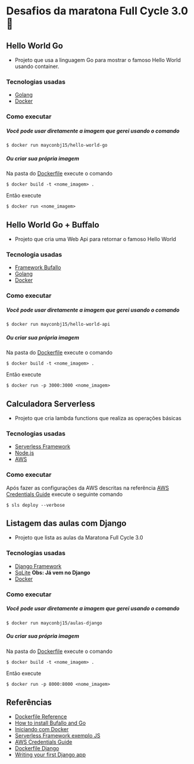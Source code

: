 # Desafios da maratona Full Cycle 3.0 :rocket:

## Hello World Go
- Projeto que usa a linguagem Go para mostrar o famoso Hello World usando container.

### Tecnologias usadas
- [Golang](https://golang.org/) 
- [Docker](https://www.docker.com/)

### Como executar
##### Você pode usar diretamente a imagem que gerei usando o comando 

    $ docker run mayconbj15/hello-world-go

##### Ou criar sua própria imagem
Na pasta do [Dockerfile](https://github.com/mayconbj15/maratona-fullcycle-3.0/blob/master/01-hello-world-go/Dockerfile) execute o comando
    
    $ docker build -t <nome_imagem> .

Então execute

    $ docker run <nome_imagem>

## Hello World Go + Buffalo
- Projeto que cria uma Web Api para retornar o famoso Hello World

### Tecnologia usadas
- [Framework Bufallo](https://gobuffalo.io/en/)
- [Golang](https://golang.org/) 
- [Docker](https://www.docker.com/)

### Como executar
##### Você pode usar diretamente a imagem que gerei usando o comando 
    
    $ docker run mayconbj15/hello-world-api

##### Ou criar sua própria imagem
Na pasta do [Dockerfile](https://github.com/mayconbj15/maratona-fullcycle-3.0/blob/master/02-hello-world-api/Dockerfile) execute o comando
    
    $ docker build -t <nome_imagem> .

Então execute

    $ docker run -p 3000:3000 <nome_imagem>

## Calculadora Serverless
- Projeto que cria lambda functions que realiza as operações básicas

### Tecnologias usadas
- [Serverless Framework](https://www.serverless.com/)
- [Node.js](https://nodejs.org/en/)
- [AWS](https://aws.amazon.com/pt/)

### Como executar
Após fazer as configurações da AWS descritas na referência [AWS Credentials Guide](https://www.serverless.com/framework/docs/providers/aws/guide/credentials) execute o seguinte comando

    $ sls deploy --verbose

## Listagem das aulas com Django
- Projeto que lista as aulas da Maratona Full Cycle 3.0

### Tecnologias usadas
- [Django Framework](https://www.djangoproject.com/)
- [SqLite](https://www.sqlite.org/index.html) **Obs: Já vem no Django**
- [Docker](https://www.docker.com/)

### Como executar
##### Você pode usar diretamente a imagem que gerei usando o comando 
    
    $ docker run mayconbj15/aulas-django

##### Ou criar sua própria imagem
Na pasta do [Dockerfile](https://github.com/mayconbj15/maratona-fullcycle-3.0/blob/master/04-django/lista_aulas/Dockerfile) execute o comando
    
    $ docker build -t <nome_imagem> .

Então execute

    $ docker run -p 8000:8000 <nome_imagem>

## Referências
- [Dockerfile Reference](https://docs.docker.com/engine/reference/builder/)
- [How to install Bufallo and Go](https://gobuffalo.io/en/docs/getting-started/installation)
- [Iniciando com Docker](https://www.youtube.com/watch?v=39Jl_M3nUTo)
- [Serverless Framework exemplo JS](https://www.serverless.com/framework/docs/providers/aws/examples/hello-world/node/)
- [AWS Credentials Guide](https://www.serverless.com/framework/docs/providers/aws/guide/credentials/)
- [Dockerfile Django](https://docs.docker.com/compose/django/)
- [Writing your first Django app](https://docs.djangoproject.com/en/3.0/intro/tutorial01/)
